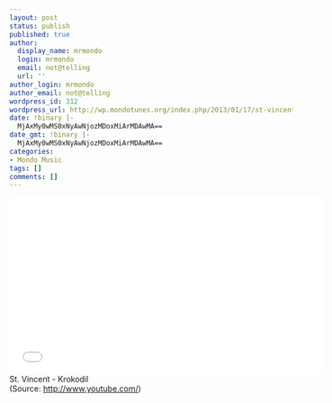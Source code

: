 ```yaml
---
layout: post
status: publish
published: true
author:
  display_name: mrmondo
  login: mrmondo
  email: not@telling
  url: ''
author_login: mrmondo
author_email: not@telling
wordpress_id: 312
wordpress_url: http://wp.mondotunes.org/index.php/2013/01/17/st-vincent-krokodil/
date: !binary |-
  MjAxMy0wMS0xNyAwNjozMDoxMiArMDAwMA==
date_gmt: !binary |-
  MjAxMy0wMS0xNyAwNjozMDoxMiArMDAwMA==
categories:
- Mondo Music
tags: []
comments: []
---
```

<iframe width="560" height="315" src="//www.youtube.com/embed/4J_49iL096M" frameborder="0"> </iframe>
St. Vincent - Krokodil
<div class="attribution">(<span>Source:</span> <a href="http://www.youtube.com/">http://www.youtube.com/</a>)</div>
